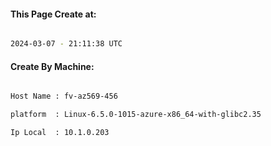 
   
#### This Page Create at:

```bash

2024-03-07 - 21:11:38 UTC

```

#### Create By Machine:

```bash

Host Name : fv-az569-456

platform  : Linux-6.5.0-1015-azure-x86_64-with-glibc2.35

Ip Local  : 10.1.0.203

```

